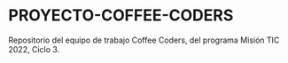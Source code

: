 # PROYECTO-COFFEE-CODERS
Repositorio del equipo de trabajo Coffee Coders, del programa Misión TIC 2022, Ciclo 3.
